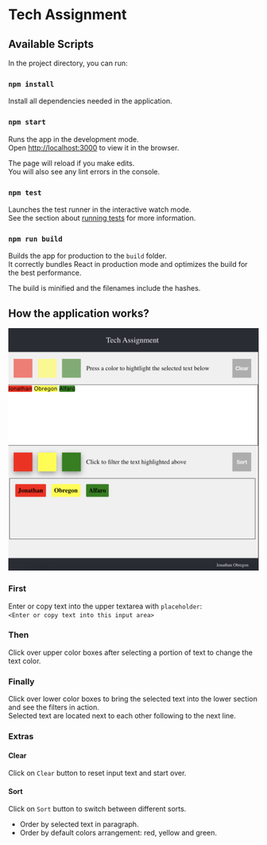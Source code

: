 # Tech Assignment

## Available Scripts

In the project directory, you can run:

### `npm install`

Install all dependencies needed in the application.<br />

### `npm start`

Runs the app in the development mode.<br />
Open [http://localhost:3000](http://localhost:3000) to view it in the browser.

The page will reload if you make edits.<br />
You will also see any lint errors in the console.

### `npm test`

Launches the test runner in the interactive watch mode.<br />
See the section about [running tests](https://facebook.github.io/create-react-app/docs/running-tests) for more information.

### `npm run build`

Builds the app for production to the `build` folder.<br />
It correctly bundles React in production mode and optimizes the build for the best performance.

The build is minified and the filenames include the hashes.<br />

## How the application works?

![tech-assignment](https://raw.githubusercontent.com/jonobral/tech-assignment/master/public/tech-assignment.png)

### First
Enter or copy text into the upper textarea with `placeholder`:<br />
`<Enter or copy text into this input area>`

### Then 
Click over upper color boxes after selecting a portion of text to change the text color.

### Finally
Click over lower color boxes to bring the selected text into the lower section and see the filters in action.<br />
Selected text are located next to each other following to the next line.

### Extras
#### Clear
Click on `Clear` button to reset input text and start over.

#### Sort
Click on `Sort` button to switch between different sorts.<br />
- Order by selected text in paragraph.
- Order by default colors arrangement: red, yellow and green.
